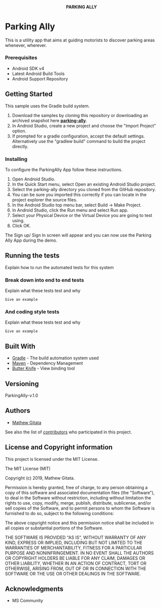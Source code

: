<h4 align="center">PARKING ALLY</h4>

</p>


# Parking Ally

This is a utility app that aims at guiding motorists to discover parking areas whenever, wherever.

### Prerequisites

* Android SDK v4
* Latest Android Build Tools
* Android Support Repository

## Getting Started

This sample uses the Gradle build system.
1. Download the samples by cloning this repository or downloading an archived snapshot here **[parking-ally](https://github.com/gitatam/parking-ally.git)**.
2. In Android Studio, create a new project and choose the "Import Project" option.
3. If prompted for a gradle configuration, accept the default settings. Alternatively use the "gradlew build" command to build the project directly.


### Installing

To configure the ParkingAlly App follow these instructions.
1. Open Android Studio.
2. In the Quick Start menu, select Open an existing Android Studio project.
3. Select the parking-ally directory you cloned from the GitHub repository.
4. You can be sure you imported this correctly if you can locate in the project explorer the source files.
5. In the Android Studio top menu bar, select Build -> Make Project.
6. In Android Studio, click the Run menu and select Run app.
7. Select your Physical Device or the  Virtual Device you are going to test using.
7. Click OK.

The Sign up/ Sign In screen will appear and you can now use the Parking Ally App during the demo.


## Running the tests

Explain how to run the automated tests for this system

### Break down into end to end tests

Explain what these tests test and why

```
Give an example
```

### And coding style tests

Explain what these tests test and why

```
Give an example
```

## Built With

* [Gradle](https://gradle.org/) - The build automation system used
* [Maven](https://maven.apache.org/) - Dependency Management
* [Butter Knife](https://jakewharton.github.io/butterknife/) - View binding tool

## Versioning

ParkingAlly-v.1.0

## Authors

* [Mathew Gitata](https://github.com/gitatam)

See also the list of [contributors](https://github.com/your/project/contributors) who participated in this project.

## License and Copyright information

This project is licensed under the MIT License.

The MIT License (MIT)

Copyright (c) 2019, Mathew Gitata.

Permission is hereby granted, free of charge, to any person obtaining a copy of this software and associated documentation files (the "Software"), to deal in the Software without restriction, including without limitation the rights to use, copy, modify, merge, publish, distribute, sublicense, and/or sell copies of the Software, and to permit persons to whom the Software is furnished to do so, subject to the following conditions:

The above copyright notice and this permission notice shall be included in all copies or substantial portions of the Software.

THE SOFTWARE IS PROVIDED "AS IS", WITHOUT WARRANTY OF ANY KIND, EXPRESS OR IMPLIED, INCLUDING BUT NOT LIMITED TO THE WARRANTIES OF MERCHANTABILITY, FITNESS FOR A PARTICULAR PURPOSE AND NONINFRINGEMENT. IN NO EVENT SHALL THE AUTHORS OR COPYRIGHT HOLDERS BE LIABLE FOR ANY CLAIM, DAMAGES OR OTHER LIABILITY, WHETHER IN AN ACTION OF CONTRACT, TORT OR OTHERWISE, ARISING FROM, OUT OF OR IN CONNECTION WITH THE SOFTWARE OR THE USE OR OTHER DEALINGS IN THE SOFTWARE.


## Acknowledgments

* MS Community
